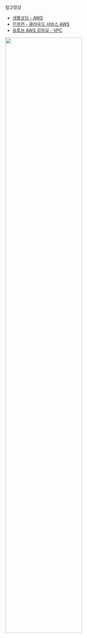 참고영상 
- [생활코딩 - AWS](https://opentutorials.org/course/608/3002)
- [인프런 - 클라우드 서비스 AWS](https://www.inflearn.com/course/aws-2#)
- [유튜브 AWS 강의실 - VPC](https://www.youtube.com/channel/UCpDxKxars7BHR3owaNRctaQ)


<img src = "https://user-images.githubusercontent.com/59350891/104988726-276edc80-5a5c-11eb-8b22-5e87fb9432be.png" width = 70%>
